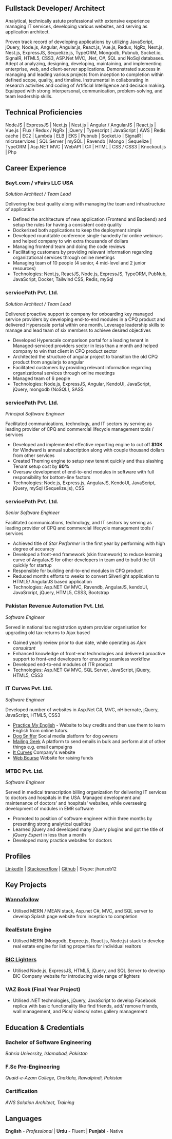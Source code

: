 ## Fullstack Developer/ Architect
Analytical, technically astute professional with extensive experience managing IT services, developing various websites, and serving as application architect.

Proven track record of developing applications by utilizing JavaScript, jQuery, Node.js, Angular, Angular.js, React.js, Vue.js, Redux, NgRx, Next.js, Nest.js, ExpressJS, Sequelize.js, TypeORM, Mongodb, Pubnub, Socket.io, SignalR, HTML5, CSS3, ASP.Net MVC, .Net, C#, SQL and NoSql databases. Adept at analyzing, designing, developing, maintaining, and implementing enterprise, web, and client-server applications. Demonstrated success in managing and leading various projects from inception to completion within defined scope, quality, and timeline. Instrumental in collaborating in research activities and coding of Artificial Intelligence and decision making. Equipped with strong interpersonal, communication, problem-solving, and team leadership skills.

## Technical Proficiencies
NodeJS | ExpressJS | Next.js | Nest.js | Angular / AngularJS | React.js | Vue.js | Flux / Redux / NgRx | jQuery | Typescript | JavaScript | AWS | Redis cache | EC2 | Lambda | ELB | EKS | Pubnub | Socket.io | SignalR | microservices | SQL Server | mySQL | Ravendb | Mongo | Sequelize | TypeORM | Asp.NET MVC | WebAPI | C# | HTML | CSS / CSS3 | Knockout.js | Php

## Career Experience
### Bayt.com / vFairs LLC USA
*Solution Architect / Team Lead*       

Delivering the best quality along with managing the team and infrastructure of application
- Defined the architecture of new application (Frontend and Backend) and setup the rules for having a consistent code quality
- Dockerized both applications to keep the deployment simple
- Developed roundtable conference single-handedly for online webinars and helped company to win extra thousands of dollars
- Managing frontend team and doing the code reviews
- Facilitating customers by providing relevant information regarding organizational services through online meetings
- Managing team of 10 people (4 senior, 4 mid-level and 2 junior resources)
- Technologies: Next.js, ReactJS, Node.js, ExpressJS, TypeORM, PubNub, JavaScript, Docker, Tailwind CSS, Redis, mySql

### servicePath Pvt. Ltd.
*Solution Architect / Team Lead*

Delivered proactive support to company for onboarding key managed service providers by developing end-to-end modules in a CPQ product and delivered Hyperscale portal within one month. Leverage leadership skills to manage and lead team of six members to achieve desired objectives
- Developed Hyperscale comparison portal for a leading tenant in Managed-serviced providers sector in less than a month and helped company to win that client in CPQ product sector
- Architected the structure of angular project to transition the old CPQ product from angularjs to angular
- Facilitated customers by providing relevant information regarding organizational services through online meetings
- Managed team of 6 people
- Technologies: Node.js, ExpressJS, Angular, KendoUI, JavaScript, jQuery, mongodb (NoSQL), SASS

### servicePath Pvt. Ltd.
*Principal Software Engineer*

Facilitated communications, technology, and IT sectors by serving as leading provider of CPQ and commercial lifecycle management tools / services
- Developed and implemented effective reporting engine to cut off **$10K** for Windward is annual subscription along with couple thousand dollars from other services
- Created Theming engine to setup new tenant quickly and thus slashing Tenant setup cost by **80%**
- Oversaw development of end-to-end modules in software with full responsibility for bottom-line factors
- Technologies: Node.js, Express.js, AngularJS, KendoUI, JavaScript, jQuery, mySql (Sequelize.js), CSS

### servicePath Pvt. Ltd.
*Senior Software Engineer*

Facilitated communications, technology, and IT sectors by serving as leading provider of CPQ and commercial lifecycle management tools / services
- Achieved title of *Star Performer* in the first year by performing with high degree of accuracy
- Developed a front-end framework (skin framework) to reduce learning curve of AngularJS for other developers in team and to build the UI quickly for startup
- Responsible for building end-to-end modules in CPQ product
- Reduced months efforts to weeks to convert Silverlight application to HTML5/ AngularJS based application
- Technologies: Asp.NET C# MVC, Ravendb, AngularJS, kendoUI, JavaSrcript, jQuery, HTML5, CSS3, Bootstrap

### Pakistan Revenue Automation Pvt. Ltd.
*Software Engineer*

Served in national tax registration system provider organisation for upgrading old tax-returns to Ajax based
- Gained yearly review prior to due date, while operating as *Ajax consultant*
- Enhanced knowledge of front-end technologies and delivered proactive support to front-end developers for ensuring seamless workflow
- Developed end-to-end modules of ITR product
- Technologies: Asp.NET C# MVC, SQL Server, JavaScript, jQuery, HTML5, CSS3

### IT Curves Pvt. Ltd.
*Software Engineer*

Developed number of websites in Asp.Net C#, MVC, nHibernate, jQuery, JavaScript, HTML5, CSS3
- [Practice My English](http://www.practicemyenglish247.com/) - Website to buy credits and then use them to learn English from online tutors.
- [Dog Sniffer](http://www.dogsniffer.com/) Social media platform for dog owners
- [Mailing Geek](http://www.mailinggeek.com/) A platform to send emails in bulk and perform alot of other things e.g. email campaigns
- [It Curves](http://www.itcurves.com/) Company's website
- [Web Bourse](http://www.webbourse.co.il/) Website for raising funds

### MTBC Pvt. Ltd.
*Software Engineer*

Served in medical transcription billing organization for delivering IT services to doctors and hospitals in the USA. Managed development and maintenance of doctors' and hospitals' websites, while overseeing development of modules in EMR software
- Promoted to position of software engineer within three months by presenting strong analytical qualities
- Learned jQuery and developed many jQuery plugins and got the title of *jQuery Expert* in less than a month
- Developed many practice websites for doctors

## Profiles
[LinkedIn](https://www.linkedin.com/in/muhammad-jahanzeb-4b287129/) | [Stackoverflow](https://stackoverflow.com/users/4793177/muhammad-zaib) | [Github](https://github.com/jhanzeb12) | Skype: jhanzeb12

## Key Projects
### [Wannafollow](https://www.wannafollow.com/)
- Utilised MERN / MEAN stack, Asp.net C#, MVC, and SQL server to develop Splash page website from inception to completion

### RealEstate Engine
- Utilised MERN (Mongodb, Expree.js, React.js, Node.js) stack to develop real estate engine for listing properties for individual realtors

### [BIC Lighters](https://www.biclighters.com/)
- Utilised Node.js, ExpressJS, HTML5, jQuery, and SQL Server to develop BIC Company website for introducing wide range of lighters

### VAZ Book (Final Year Project)
- Utilised .NET technologies, jQuery, JavaScript to develop Facebook replica with basic functionality like find friends, add/ remove friends, wall management, and Pics/ videos/ notes gallery management

## Education & Credentials
### Bachelor of Software Engineering
*Bahria University, Islamabad, Pakistan*

### F.Sc Pre-Engineering
*Quaid-e-Azam College, Chaklala, Rawalpindi, Pakistan*

### Certification
*AWS Solution Architect, Training*

## Languages
**English** - *Professional* | **Urdu** - Fluent | **Punjabi** - Native
